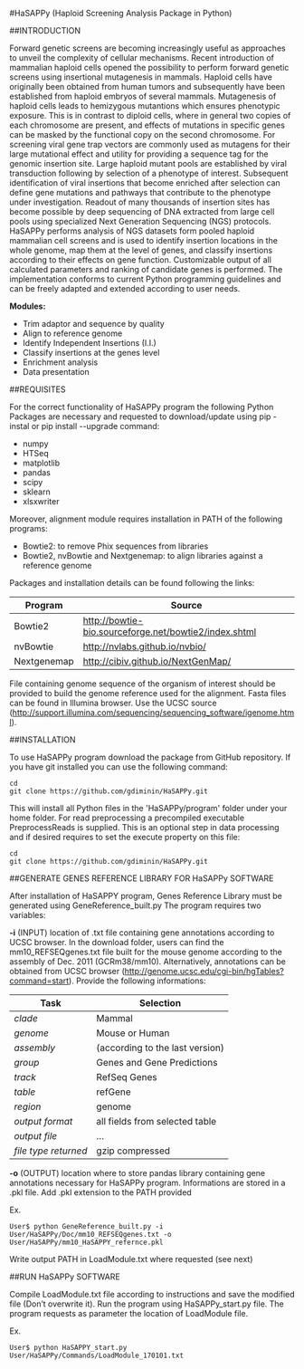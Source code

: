 #HaSAPPy (Haploid Screening Analysis Package in Python)



##INTRODUCTION

Forward genetic screens are becoming increasingly useful as approaches to unveil the complexity of cellular mechanisms. Recent introduction of mammalian haploid cells opened the possibility to perform forward genetic screens using insertional mutagenesis in mammals. Haploid cells have originally been obtained from human tumors and subsequently have been established from haploid embryos of several mammals.
Mutagenesis of haploid cells leads to hemizygous mutantions which ensures phenotypic exposure. This is in contrast to diploid cells, where in general two copies of each chromosome are present, and effects of mutations in specific genes can be masked by the functional copy on the second chromosome.
For screening viral gene trap vectors are commonly used as mutagens for their large mutational effect and utility for providing a sequence tag for the genomic insertion site. Large haploid mutant pools are established by viral transduction following by selection of a phenotype of interest. Subsequent identification of viral insertions that become enriched after selection can define gene mutations and pathways that contribute to the phenotype under investigation. Readout of many thousands of insertion sites has become possible by deep sequencing of DNA extracted from large cell pools using specialized Next Generation Sequencing (NGS) protocols.
HaSAPPy performs analysis of NGS datasets form pooled haploid mammalian cell screens and is used to identify insertion locations in the whole genome, map them at the level of genes, and classify insertions according to their effects on gene function. Customizable output of all calculated parameters and ranking of candidate genes is performed. The implementation conforms to current Python programming guidelines and can be freely adapted and extended according to user needs.

**Modules:**
 - Trim adaptor and sequence by quality
 - Align to reference genome
 - Identify Independent Insertions (I.I.)
 - Classify insertions at the genes level
 - Enrichment analysis
 - Data presentation


##REQUISITES

For the correct functionality of HaSAPPy program the following Python Packages are necessary and requested to download/update using pip -instal or pip install --upgrade command:
 - numpy
 - HTSeq
 - matplotlib
 - pandas
 - scipy
 - sklearn
 - xlsxwriter
 
Moreover, alignment module requires installation in PATH of the following programs:
- Bowtie2: to remove Phix sequences from libraries
- Bowtie2, nvBowtie and Nextgenemap: to align libraries against a reference genome

Packages and installation details can be found following the links:

| Program     | Source                                                |
| ----------- | ------------------------------------------------------|
| Bowtie2     | http://bowtie-bio.sourceforge.net/bowtie2/index.shtml |
| nvBowtie    | http://nvlabs.github.io/nvbio/                        |
| Nextgenemap | http://cibiv.github.io/NextGenMap/                    |

File containing genome sequence of the organism of interest should be provided to build the genome reference used for the alignment. Fasta files can be found in Illumina browser. Use the UCSC source (http://support.illumina.com/sequencing/sequencing_software/igenome.html). 


##INSTALLATION

To use HaSAPPy program download the package from GitHub repository. If you have git installed you can use the following command:
```
cd
git clone https://github.com/gdiminin/HaSAPPy.git
```
This will install all Python files in the 'HaSAPPy/program' folder under your home folder. For read preprocessing a precompiled executable PreprocessReads is supplied. This is an optional step in data processing and if desired requires to set the execute property on this file:
```
cd
git clone https://github.com/gdiminin/HaSAPPy.git
```



##GENERATE GENES REFERENCE LIBRARY FOR HaSAPPy SOFTWARE

After installation of HaSAPPY program, Genes Reference Library must be generated using GeneReference_built.py
The program requires two variables:

**-i** (INPUT) 	location of .txt file containing gene annotations according to UCSC browser. In the download folder, users can find the mm10_REFSEQgenes.txt file built for the mouse genome according to the assembly of Dec. 2011 (GCRm38/mm10). Alternatively, annotations can be obtained from UCSC browser (http://genome.ucsc.edu/cgi-bin/hgTables?command=start). Provide the following informations:	

| Task | Selection |
| --- | --- |
| *clade*	| Mammal |
| *genome* | Mouse or Human |
| *assembly* | (according to the last version) |
| *group*	| Genes and Gene Predictions |
| *track*	| RefSeq Genes |
| *table*	| refGene |
| *region* | genome |
| *output format*	| all fields from selected table |
| *output file* |	… |
| *file type returned* | gzip compressed |

**-o** (OUTPUT)	location where to store pandas library containing gene annotations necessary for HaSAPPy program. Informations are stored in a .pkl file. Add .pkl extension to the PATH provided

Ex.
```
User$ python GeneReference_built.py -i User/HaSAPPy/Doc/mm10_REFSEQgenes.txt -o User/HaSAPPy/mm10_HaSAPPY_refernce.pkl
```

Write output PATH in LoadModule.txt where requested (see next)


##RUN HaSAPPy SOFTWARE

Compile LoadModule.txt file according to instructions and save the modified file (Don’t overwrite it). Run the program using HaSAPPy_start.py file. The program requests as parameter the location of LoadModule file.

Ex.
```
User$ python HaSAPPY_start.py User/HaSAPPy/Commands/LoadModule_170101.txt
```





